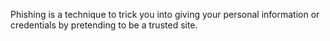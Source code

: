 Phishing is a technique to trick you into giving your personal information
or credentials by pretending to be a trusted site.
